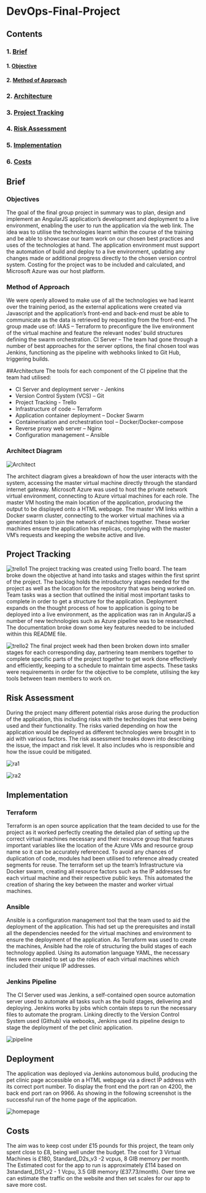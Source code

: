 # DevOps-Final-Project

## Contents
### 1. [Brief](#Brief)
#### 1. [Objective](#Objective)
#### 2. [Method of Approach](#MOP)
### 2. [Architecture](#Architecture)
### 3. [Project Tracking](#PT)
### 4. [Risk Assessment](#Risk-Assessment)
### 5. [Implementation](#imp)
### 6. [Costs](#Costs)


## Brief
### Objectives
The goal of the final group project in summary was to plan, design and implement an AngularJS application’s development and deployment to a live environment, enabling the user to run the application via the web link. The idea was to utilise the technologies learnt within the course of the training and be able to showcase our team work on our chosen best practices and uses of the technologies at hand. The application environment must support the automation of build and deploy to a live environment, updating any changes made or additional progress directly to the chosen version control system. Costing for the project was to be included and calculated, and Microsoft Azure was our host platform.

### Method of Approach
We were openly allowed to make use of all the technologies we had learnt over the training period, as the external applications were created via Javascript and the application’s front-end and back-end must be able to communicate as the data is retrieved by requesting from the front-end. The group made use of:
IAAS – Terraform to preconfigure the live environment of the virtual machine and feature the relevant nodes’ build structures defining the swarm orchestration.
CI Server – The team had gone through a number of best approaches for the server options, the final chosen tool was Jenkins, functioning as the pipeline with webhooks linked to Git Hub, triggering builds.


##Architecture 
The tools for each component of the CI pipeline that the team had utilised:

-	CI Server and deployment server - Jenkins
-	Version Control System (VCS) – Git 
-	Project Tracking - Trello
-	Infrastructure of code – Terraform
-	Application container deployment – Docker Swarm
-	Containerisation and orchestration tool – Docker/Docker-compose
-	Reverse proxy web server – Nginx
-	Configuration management – Ansible

### Architect Diagram 
![Architect](https://github.com/MIhsanA/DevOps-Final-Project/tree/master-final/pics/architect.JPG)

The architect diagram gives a breakdown of how the user interacts with the system, accessing the master virtual machine directly through the standard internet gateway. Microsoft Azure was used to host the private network virtual environment, connecting to Azure virtual machines for each role. The master VM hosting the main location of the application, producing the output to be displayed onto a HTML webpage. The master VM links within a Docker swarm cluster, connecting to the worker virtual machines via a generated token to join the network of machines together. These worker machines ensure the application has replicas, complying with the master VM’s requests and keeping the website active and live.

## Project Tracking
![trello1](https://github.com/MIhsanA/DevOps-Final-Project/tree/Development/pics/trello_pt1.JPG)
The project tracking was created using Trello board. The team broke down the objective at hand into tasks and stages within the first sprint of the project. The backlog holds the introductory stages needed for the project as well as the location for the repository that was being worked on. Team tasks was a section that outlined the initial most important tasks to complete in order to get a structure for the application. Deployment expands on the thought process of how to application is going to be deployed into a live environment, as the application was ran in AngularJS a number of new technologies such as Azure pipeline was to be researched. The documentation broke down some key features needed to be included within this README file.

![trello2](https://github.com/MIhsanA/DevOps-Final-Project/tree/Development/pics/trello_pt2.JPG)
The final project week had then been broken down into smaller stages for each corresponding day, partnering team members together to complete specific parts of the project together to get work done effectively and efficiently, keeping to a schedule to maintain time aspects. These tasks were requirements in order for the objective to be complete, utilising the key tools between team members to work on. 

## Risk Assessment
During the project many different potential risks arose during the production of the application, this including risks with the technologies that were being used and their functionality. The risks varied depending on how the application would be deployed as different technologies were brought in to aid with various factors. The risk assessment breaks down into describing the issue, the impact and risk level. It also includes who is responsible and how the issue could be mitigated.


![ra1](https://github.com/MIhsanA/DevOps-Final-Project/tree/Development/pics/riskassessment.JPG)

![ra2](https://github.com/MIhsanA/DevOps-Final-Project/tree/Development/pics/riskassessment2.JPG)

## Implementation
### Terraform
Terraform is an open source application that the team decided to use for the project as it worked perfectly creating the detailed plan of setting up the correct virtual machines necessary and their resource group that features important variables like the location of the Azure VMs and resource group name so it can be accurately referenced. To avoid any chances of duplication of code, modules had been utilised to reference already created segments for reuse. The terraform set up the team’s Infrastructure via Docker swarm, creating all resource factors such as the IP addresses for each virtual machine and their respective public keys. This automated the creation of sharing the key between the master and worker virtual machines.

### Ansible
Ansible is a configuration management tool that the team used to aid the deployment of the application. This had set up the prerequisites and install all the dependencies needed for the virtual machines and environment to ensure the deployment of the application. As Terraform was used to create the machines, Ansible had the role of structuring the build stages of each technology applied. Using its automation language YAML, the necessary files were created to set up the roles of each virtual machines which included their unique IP addresses.  

### Jenkins Pipeline
The CI Server used was Jenkins, a self-contained open source automation server used to automate all tasks such as the build stages, delivering and deploying. Jenkins works by jobs which contain steps to run the necessary files to automate the program. Linking directly to the Version Control System used (Github) via webooks, Jenkins used its pipeline design to stage the deployment of the pet clinic application. 

![pipeline](https://github.com/MIhsanA/DevOps-Final-Project/tree/Development/pics/jenkins.png)

## Deployment
The application was deployed via Jenkins autonomous build, producing the pet clinic page accessible on a HTML webpage via a direct IP address with its correct port number. To display the front end the port ran on 4200, the back end port ran on 9966. As showing in the following screenshot is the successful run of the home page of the application. 

![homepage](https://github.com/MIhsanA/DevOps-Final-Project/tree/Development/pics/petclinic.png)

## Costs
The aim was to keep cost under £15 pounds for this project, the team only spent close to £8, being well under the budget.
The cost for 3 Virtual Machines is £180, Standard_D2s_v3 -2 vcpus, 8 GIB memory per month.
The Estimated cost for the app to run is approximately £114 based on 3standard_DS1_v2 - 1 Vcpu, 3.5 GIB memory (£37.73/month). Over time we can estimate the traffic on the website and then set scales for our app to save more cost.







